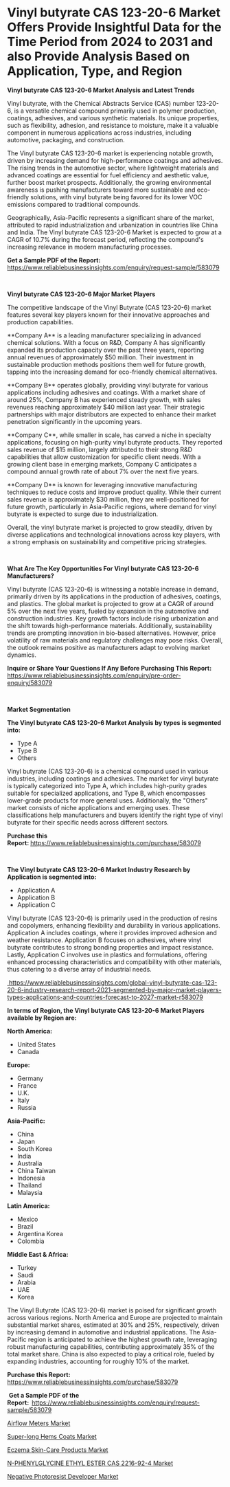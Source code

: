 <p><h1>Vinyl butyrate CAS 123-20-6 Market Offers Provide Insightful Data for the Time Period from 2024 to 2031 and also Provide Analysis Based on Application, Type, and Region</h1></p><p><strong>Vinyl butyrate CAS 123-20-6 Market Analysis and Latest Trends</strong></p>
<p><p>Vinyl butyrate, with the Chemical Abstracts Service (CAS) number 123-20-6, is a versatile chemical compound primarily used in polymer production, coatings, adhesives, and various synthetic materials. Its unique properties, such as flexibility, adhesion, and resistance to moisture, make it a valuable component in numerous applications across industries, including automotive, packaging, and construction.</p><p>The Vinyl butyrate CAS 123-20-6 market is experiencing notable growth, driven by increasing demand for high-performance coatings and adhesives. The rising trends in the automotive sector, where lightweight materials and advanced coatings are essential for fuel efficiency and aesthetic value, further boost market prospects. Additionally, the growing environmental awareness is pushing manufacturers toward more sustainable and eco-friendly solutions, with vinyl butyrate being favored for its lower VOC emissions compared to traditional compounds.</p><p>Geographically, Asia-Pacific represents a significant share of the market, attributed to rapid industrialization and urbanization in countries like China and India. The Vinyl butyrate CAS 123-20-6 Market is expected to grow at a CAGR of 10.7% during the forecast period, reflecting the compound's increasing relevance in modern manufacturing processes.</p></p>
<p><strong>Get a Sample PDF of the Report:&nbsp;</strong> <a href="https://www.reliablebusinessinsights.com/enquiry/request-sample/583079?utm_campaign=96&utm_medium=2&utm_source=Github&utm_content=ia&utm_term=27092024&utm_id=vinyl-butyrate-cas-123-20-6">https://www.reliablebusinessinsights.com/enquiry/request-sample/583079</a></p>
<p>&nbsp;</p>
<p><strong>Vinyl butyrate CAS 123-20-6 Major Market Players</strong></p>
<p><p>The competitive landscape of the Vinyl Butyrate (CAS 123-20-6) market features several key players known for their innovative approaches and production capabilities. </p><p>**Company A** is a leading manufacturer specializing in advanced chemical solutions. With a focus on R&D, Company A has significantly expanded its production capacity over the past three years, reporting annual revenues of approximately $50 million. Their investment in sustainable production methods positions them well for future growth, tapping into the increasing demand for eco-friendly chemical alternatives.</p><p>**Company B** operates globally, providing vinyl butyrate for various applications including adhesives and coatings. With a market share of around 25%, Company B has experienced steady growth, with sales revenues reaching approximately $40 million last year. Their strategic partnerships with major distributors are expected to enhance their market penetration significantly in the upcoming years.</p><p>**Company C**, while smaller in scale, has carved a niche in specialty applications, focusing on high-purity vinyl butyrate products. They reported sales revenue of $15 million, largely attributed to their strong R&D capabilities that allow customization for specific client needs. With a growing client base in emerging markets, Company C anticipates a compound annual growth rate of about 7% over the next five years.</p><p>**Company D** is known for leveraging innovative manufacturing techniques to reduce costs and improve product quality. While their current sales revenue is approximately $30 million, they are well-positioned for future growth, particularly in Asia-Pacific regions, where demand for vinyl butyrate is expected to surge due to industrialization.</p><p>Overall, the vinyl butyrate market is projected to grow steadily, driven by diverse applications and technological innovations across key players, with a strong emphasis on sustainability and competitive pricing strategies.</p></p>
<p>&nbsp;</p>
<p><strong>What Are The Key Opportunities For Vinyl butyrate CAS 123-20-6 Manufacturers?</strong></p>
<p><p>Vinyl butyrate (CAS 123-20-6) is witnessing a notable increase in demand, primarily driven by its applications in the production of adhesives, coatings, and plastics. The global market is projected to grow at a CAGR of around 5% over the next five years, fueled by expansion in the automotive and construction industries. Key growth factors include rising urbanization and the shift towards high-performance materials. Additionally, sustainability trends are prompting innovation in bio-based alternatives. However, price volatility of raw materials and regulatory challenges may pose risks. Overall, the outlook remains positive as manufacturers adapt to evolving market dynamics.</p></p>
<p><strong>Inquire or Share Your Questions If Any Before Purchasing This Report:</strong> <a href="https://www.reliablebusinessinsights.com/enquiry/pre-order-enquiry/583079?utm_campaign=96&utm_medium=2&utm_source=Github&utm_content=ia&utm_term=27092024&utm_id=vinyl-butyrate-cas-123-20-6">https://www.reliablebusinessinsights.com/enquiry/pre-order-enquiry/583079</a></p>
<p>&nbsp;</p>
<p><strong>Market Segmentation</strong></p>
<p><strong>The Vinyl butyrate CAS 123-20-6 Market Analysis by types is segmented into:</strong></p>
<p><ul><li>Type A</li><li>Type B</li><li>Others</li></ul></p>
<p><p>Vinyl butyrate (CAS 123-20-6) is a chemical compound used in various industries, including coatings and adhesives. The market for vinyl butyrate is typically categorized into Type A, which includes high-purity grades suitable for specialized applications, and Type B, which encompasses lower-grade products for more general uses. Additionally, the "Others" market consists of niche applications and emerging uses. These classifications help manufacturers and buyers identify the right type of vinyl butyrate for their specific needs across different sectors.</p></p>
<p><strong>Purchase this Report:&nbsp;</strong><a href="https://www.reliablebusinessinsights.com/purchase/583079?utm_campaign=96&utm_medium=2&utm_source=Github&utm_content=ia&utm_term=27092024&utm_id=vinyl-butyrate-cas-123-20-6">https://www.reliablebusinessinsights.com/purchase/583079</a></p>
<p>&nbsp;</p>
<p><strong>The Vinyl butyrate CAS 123-20-6 Market Industry Research by Application is segmented into:</strong></p>
<p><ul><li>Application A</li><li>Application B</li><li>Application C</li></ul></p>
<p><p>Vinyl butyrate (CAS 123-20-6) is primarily used in the production of resins and copolymers, enhancing flexibility and durability in various applications. Application A includes coatings, where it provides improved adhesion and weather resistance. Application B focuses on adhesives, where vinyl butyrate contributes to strong bonding properties and impact resistance. Lastly, Application C involves use in plastics and formulations, offering enhanced processing characteristics and compatibility with other materials, thus catering to a diverse array of industrial needs.</p></p>
<p><a href="https://www.reliablebusinessinsights.com/global-vinyl-butyrate-cas-123-20-6-industry-research-report-2021-segmented-by-major-market-players-types-applications-and-countries-forecast-to-2027-market-r583079?utm_campaign=96&utm_medium=2&utm_source=Github&utm_content=ia&utm_term=27092024&utm_id=vinyl-butyrate-cas-123-20-6">&nbsp;https://www.reliablebusinessinsights.com/global-vinyl-butyrate-cas-123-20-6-industry-research-report-2021-segmented-by-major-market-players-types-applications-and-countries-forecast-to-2027-market-r583079</a></p>
<p><strong>In terms of Region, the Vinyl butyrate CAS 123-20-6 Market Players available by Region are:</strong></p>
<p>
    <p> <strong> North America: </strong>
        <ul>
            <li>United States</li>
            <li>Canada</li>
        </ul>
        </p> 
    <p> <strong> Europe: </strong>
        <ul>
            <li>Germany</li>
            <li>France</li>
            <li>U.K.</li>
            <li>Italy</li>
            <li>Russia</li>
        </ul>
        </p> 
    <p> <strong> Asia-Pacific: </strong>
        <ul>
            <li>China</li>
            <li>Japan</li>
            <li>South Korea</li>
            <li>India</li>
            <li>Australia</li>
            <li>China Taiwan</li>
            <li>Indonesia</li>
            <li>Thailand</li>
            <li>Malaysia</li>
        </ul>
        </p> 
    <p> <strong> Latin America: </strong>
        <ul>
            <li>Mexico</li>
            <li>Brazil</li>
            <li>Argentina Korea</li>
            <li>Colombia</li>
        </ul>
        </p> 
    <p> <strong> Middle East & Africa: </strong>
        <ul>
            <li>Turkey</li>
            <li>Saudi</li>
            <li>Arabia</li>
            <li>UAE</li>
            <li>Korea</li>
        </ul>
    </p>
    </p>
<p><p>The Vinyl Butyrate (CAS 123-20-6) market is poised for significant growth across various regions. North America and Europe are projected to maintain substantial market shares, estimated at 30% and 25%, respectively, driven by increasing demand in automotive and industrial applications. The Asia-Pacific region is anticipated to achieve the highest growth rate, leveraging robust manufacturing capabilities, contributing approximately 35% of the total market share. China is also expected to play a critical role, fueled by expanding industries, accounting for roughly 10% of the market.</p></p>
<p><strong>Purchase this Report: </strong><a href="https://www.reliablebusinessinsights.com/purchase/583079?utm_campaign=96&utm_medium=2&utm_source=Github&utm_content=ia&utm_term=27092024&utm_id=vinyl-butyrate-cas-123-20-6">https://www.reliablebusinessinsights.com/purchase/583079</a></p>
<p>&nbsp;<strong>Get a Sample PDF of the Report:&nbsp;&nbsp;</strong><a href="https://www.reliablebusinessinsights.com/enquiry/request-sample/583079?utm_campaign=96&utm_medium=2&utm_source=Github&utm_content=ia&utm_term=27092024&utm_id=vinyl-butyrate-cas-123-20-6">https://www.reliablebusinessinsights.com/enquiry/request-sample/583079</a></p>
<p><strong></strong></p>
<p><p><a href="https://github.com/ChristianClark406/Market-Research-Report-List-1/blob/main/airflow-meters-market.md?utm_campaign=96&utm_medium=2&utm_source=Github&utm_content=ia&utm_term=27092024&utm_id=vinyl-butyrate-cas-123-20-6">Airflow Meters Market</a></p><p><a href="https://issuu.com/reportprime-2/docs/super-long-hems-coats-market-size-2_0fb9b3c26a2022?utm_campaign=96&utm_medium=2&utm_source=Github&utm_content=ia&utm_term=27092024&utm_id=vinyl-butyrate-cas-123-20-6">Super-long Hems Coats Market</a></p><p><a href="https://issuu.com/reportprime-2/docs/eczema-skin-care-products-market-si_07bec7ee16d4bc?utm_campaign=96&utm_medium=2&utm_source=Github&utm_content=ia&utm_term=27092024&utm_id=vinyl-butyrate-cas-123-20-6">Eczema Skin-Care Products Market</a></p><p><a href="https://github.com/jennyt6m/Market-Research-Report-List-1/blob/main/n-phenylglycine-ethyl-ester-cas-2216-92-4-market.md?utm_campaign=96&utm_medium=2&utm_source=Github&utm_content=ia&utm_term=27092024&utm_id=vinyl-butyrate-cas-123-20-6">N-PHENYLGLYCINE ETHYL ESTER CAS 2216-92-4 Market</a></p><p><a href="https://www.linkedin.com/pulse/driving-factors-behind-negative-photoresist-developer-market-6qxqf?utm_campaign=96&utm_medium=2&utm_source=Github&utm_content=ia&utm_term=27092024&utm_id=vinyl-butyrate-cas-123-20-6">Negative Photoresist Developer Market</a></p></p>